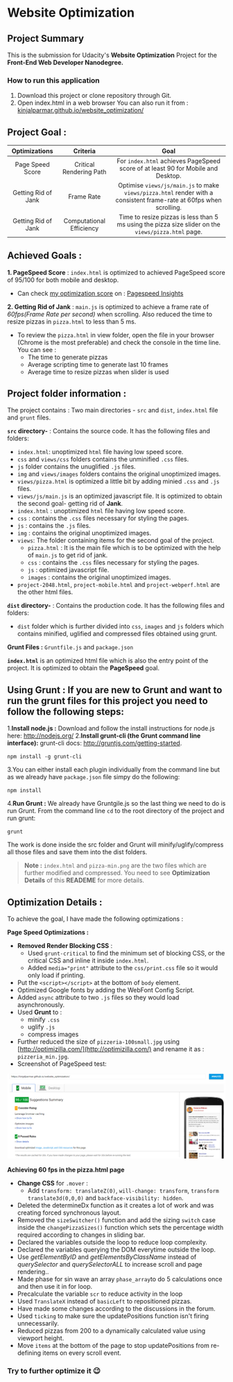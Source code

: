 # Website Optimization

## Project Summary

This is the submission for Udacity's **Website Optimization** Project for the **Front-End Web Developer Nanodegree.** 

### How to run this application
1. Download this project or clone repository through Git. 
2. Open index.html in a web browser
You can also run it from : [kinjalparmar.github.io/website_optimization/](https://kinjalparmar.github.io/website_optimization/)

## Project Goal :

|Optimizations|Criteria|Goal|
|:-------------:|:-------------:|:-----:|
|Page Speed Score| Critical Rendering Path| For `index.html` achieves PageSpeed score of at least 90 for Mobile and Desktop.|
|Getting Rid of Jank| Frame Rate|Optimise `views/js/main.js` to make `views/pizza.html` render with a consistent frame-rate at 60fps when scrolling. |
|Getting Rid of Jank| Computational Efficiency|Time to resize pizzas is less than 5 ms using the pizza size slider on the `views/pizza.html` page.|

## Achieved Goals :
  
**1. PageSpeed Score** : `index.html` is optimized to achieved PageSpeed score of 95/100 for both mobile and desktop.
* Can check [my optimization score](https://kinjalparmar.github.io/website_optimization/) on : [Pagespeed Insights](https://developers.google.com/speed/pagespeed/insights/)

**2. Getting Rid of Jank** : `main.js` is optimized to achieve a frame rate of *60fps(Frame Rate per second)* when scrolling. Also reduced the time to resize pizzas in `pizza.html` to less than 5 ms.
* To review the `pizza.html` in view folder, open the file in your browser (Chrome is the most preferable) and check the console in the time line. You can see :
    - The time to generate pizzas
    - Average scripting time to generate last 10 frames
    - Average time to resize pizzas when slider is used

## Project folder information :

The project contains : Two main directories - `src` and `dist`, `index.html` file and `grunt` files. 

**`src` directory-** : Contains the source code. It has the following files and folders:
* `index.html`: unoptimized `html` file having low speed score.
* `css` and `views/css` folders contains the unminified `.css` files.
*  `js` folder contains the unuglified `.js` files.
*  `img` and `views/images` folders contains the original unoptimized images.
* `views/pizza.html` is optimized a little bit by adding minied `.css` and `.js` files.
* `views/js/main.js` is an optimized javascript file. It is optimized to obtain the second goal- getting rid of **Jank**.
* `index.html` : unoptimized `html` file having low speed score.
* `css` : contains the `.css` files necessary for styling the pages.
* `js` : contains the `.js` files.
* `img` : contains the original unoptimized images.
* `views`: The folder containing items for the second goal of the project.
    * `pizza.html` : It is the main file which is to be optimized with the help of `main.js` to get rid of jank. 
    * `css` : contains the `.css` files necessary for styling the pages.
    * `js` : optimized javascript file.
    * `images` : contains the original unoptimized images.
* `project-2048.html`, `project-mobile.html` and `project-webperf.html` are the other html files.

**`dist` directory-** : Contains the production code. It has the following files and folders:
* `dist` folder which is further divided into `css`, `images` and `js` folders which contains minified, uglified and compressed files obtained using grunt.

**Grunt Files :** `Gruntfile.js` and `package.json`

**`index.html`** is an optimized html file which is also the entry point of the project. It is optimized to obtain the **PageSpeed** goal.

## Using Grunt : If you are new to Grunt and want to run the grunt files for this project you need to follow the following steps:

1.**Install node.js :**  Download and follow the install instructions for node.js here: http://nodejs.org/
2.**Install grunt-cli (the Grunt command line interface):** grunt-cli docs: http://gruntjs.com/getting-started.
``` 
npm install -g grunt-cli 
```
3.You can either install each plugin individually from the command line but as we already have `package.json` file simpy do the following:
```
npm install 
```
4.**Run Grunt :**
We already have Gruntgile.js so the last thing we need to do is run Grunt. From the command line `cd` to the root directory of the project and run grunt:
```
grunt
```
The work is done inside the src folder and Grunt will minify/uglify/compress all those files and save them into the dist folders.

> **Note :** `index.html` and `pizza-min.png` are the two files which are further modified and compressed. You need to see **Optimization Details** of this **READEME** for more details.

## Optimization Details :

To achieve the goal, I have made the following optimizations :

**Page Speed Optimizations :**
* **Removed Render Blocking CSS** : 
    - Used `grunt-critical` to find the minimum set of blocking CSS, or the critical CSS and inline it inside `index.html`.
    - Added `media="print"` attribute to the `css/print.css` file so it would  only load if printing.
* Put the `<script></script>` at the bottom of `body` element.
* Optimized Google fonts by adding the WebFont Config Script.
* Added `async` attribute to two `.js` files so they would load asynchronously.
* Used **Grunt** to :
    - minify `.css`
    - uglify `.js`
    - compress images
* Further reduced the size of `pizzeria-100small.jpg` using [http://optimizilla.com/](http://optimizilla.com/) and rename it as : `pizzeria_min.jpg`.
* Screenshot of PageSpeed test:

![PageSpeed Optimization](src/img/pagespeed_screentshot.png)

**Achieving 60 fps in the pizza.html page** 

* **Change CSS** for `.mover` : 
    * Add `transform: translateZ(0)`, `will-change: transform`, `transform translate3d(0,0,0)` and `backface-visibility: hidden`.
* Deleted the determineDx function as it creates a lot of work and was creating forced synchronous layout. 
* Removed the `sizeSwitcher()` function and add the sizing `switch` case inside the `changePizzaSizes()` function which sets the percentage width required according to changes in sliding bar.
* Declared the variables outside the loop to reduce loop complexity.
* Declared the variables querying the DOM everytime outside the loop. 
* Use *getElementByID* and *getElementsByClassName* instead of *querySelector* and *querySelectorALL* to increase scroll and page rendering..
* Made phase for sin wave an array `phase_array`to do 5 calculations once and then use it in for loop.
* Precalculate the variable `scr` to reduce activity in the loop
* Used `TranslateX` instead of `basicLeft` to repositioned pizzas.
* Have made some changes according to the discussions in the forum.
* Used `ticking` to make sure the updatePositions function isn't firing unnecessarily.
* Reduced pizzas from 200 to a dynamically calculated value using viewport height.
* Move `items` at the bottom of the page to stop updatePositions from re-defining items on every scroll event.

### Try to further optimize it :wink:



